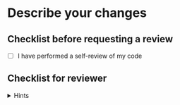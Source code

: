 # Describe your changes

## Checklist before requesting a review
- [ ] I have performed a self-review of my code

## Checklist for reviewer
<details><summary>Hints</summary>
  Provide a short description of the change or if the change is sufficently described in the GitHub issue, provide link to issue
  </details>

